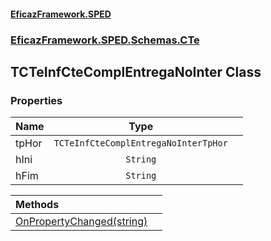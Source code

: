 #### [EficazFramework.SPED](EficazFrameworkSPED.md 'EficazFramework SPED')
### [EficazFramework.SPED.Schemas.CTe](EficazFramework.SPED.Schemas.CTe.md 'EficazFramework.SPED.Schemas.CTe')

## TCTeInfCteComplEntregaNoInter Class
### Properties

| Name | Type | |
| :--- | :---: | :--- |
| tpHor | `TCTeInfCteComplEntregaNoInterTpHor` |  |
| hIni | `String` |  |
| hFim | `String` |  |

| Methods | |
| :--- | :--- |
| [OnPropertyChanged(string)](EficazFramework.SPED.Schemas.CTe/TCTeInfCteComplEntregaNoInter/OnPropertyChanged(string).md 'EficazFramework.SPED.Schemas.CTe.TCTeInfCteComplEntregaNoInter.OnPropertyChanged(string)') | |
